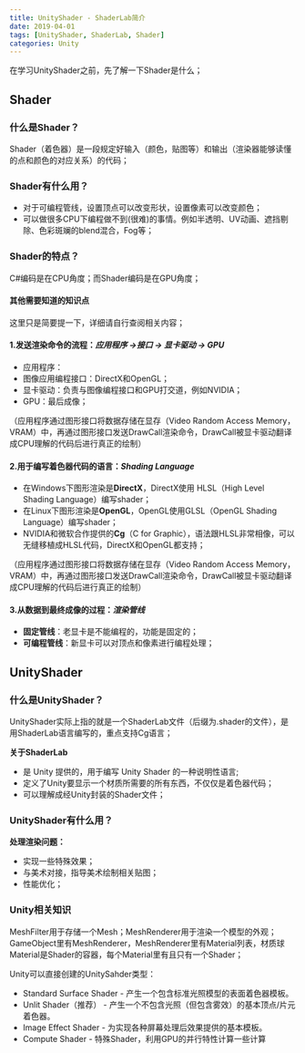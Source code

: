 ```yaml
---
title: UnityShader - ShaderLab简介
date: 2019-04-01
tags: [UnityShader, ShaderLab, Shader]
categories: Unity
---
```


在学习UnityShader之前，先了解一下Shader是什么；
## Shader
### 什么是Shader？
Shader（着色器）是一段规定好输入（颜色，贴图等）和输出（渲染器能够读懂的点和颜色的对应关系）的代码；
### Shader有什么用？
- 对于可编程管线，设置顶点可以改变形状，设置像素可以改变颜色；
- 可以做很多CPU下编程做不到(很难)的事情。例如半透明、UV动画、遮挡剔除、色彩斑斓的blend混合，Fog等；

### Shader的特点？
C#编码是在CPU角度；而Shader编码是在GPU角度；
#### 其他需要知道的知识点
这里只是简要提一下，详细请自行查阅相关内容；

#### 1.发送渲染命令的流程：*应用程序 ->接口 -> 显卡驱动 -> GPU*
- 应用程序：
- 图像应用编程接口：DirectX和OpenGL；
- 显卡驱动：负责与图像编程接口和GPU打交道，例如NVIDIA；
- GPU：最后成像；

（应用程序通过图形接口将数据存储在显存（Video Random Access Memory，VRAM）中，再通过图形接口发送DrawCall渲染命令，DrawCall被显卡驱动翻译成CPU理解的代码后进行真正的绘制）

#### 2.用于编写着色器代码的语言：*Shading Language*
- 在Windows下图形渲染是**DirectX**，DirectX使用 HLSL（High Level Shading Language）编写shader；
- 在Linux下图形渲染是**OpenGL**，OpenGL使用GLSL（OpenGL Shading Language）编写shader；
- NVIDIA和微软合作提供的**Cg**（C for Graphic），语法跟HLSL非常相像，可以无缝移植成HLSL代码，DirectX和OpenGL都支持；

（应用程序通过图形接口将数据存储在显存（Video Random Access Memory，VRAM）中，再通过图形接口发送DrawCall渲染命令，DrawCall被显卡驱动翻译成CPU理解的代码后进行真正的绘制）

#### 3.从数据到最终成像的过程：*渲染管线*
- **固定管线**：老显卡是不能编程的，功能是固定的；
- **可编程管线**：新显卡可以对顶点和像素进行编程处理；



## UnityShader

### 什么是UnityShader？
UnityShader实际上指的就是一个ShaderLab文件（后缀为.shader的文件），是用ShaderLab语言编写的，重点支持Cg语言；

**关于ShaderLab**
- 是 Unity 提供的，用于编写 Unity Shader 的一种说明性语言;
- 定义了Unity要显示一个材质所需要的所有东西，不仅仅是着色器代码；
- 可以理解成经Unity封装的Shader文件；

### UnityShader有什么用？
**处理渲染问题：**
- 实现一些特殊效果；
- 与美术对接，指导美术绘制相关贴图；
- 性能优化；

### Unity相关知识
MeshFilter用于存储一个Mesh；MeshRenderer用于渲染一个模型的外观；
GameObject里有MeshRenderer，MeshRenderer里有Material列表，材质球Material是Shader的容器，每个Material里有且只有一个Shader；

Unity可以直接创建的UnitySahder类型：
- Standard Surface Shader - 产生一个包含标准光照模型的表面着色器模板。
- Unlit Shader（推荐） - 产生一个不包含光照（但包含雾效）的基本顶点/片元着色器。
- Image Effect Shader - 为实现各种屏幕处理后效果提供的基本模板。
- Compute Shader - 特殊Shader，利用GPU的并行特性计算一些计算